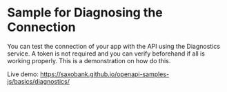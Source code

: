 # Sample for Diagnosing the Connection

You can test the connection of your app with the API using the Diagnostics service. A token is not required and you can verify beforehand if all is working properly.
This is a demonstration on how do this.

Live demo: https://saxobank.github.io/openapi-samples-js/basics/diagnostics/

